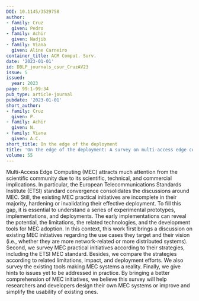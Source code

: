 ```yaml
---
DOI: 10.1145/3529758
author:
- family: Cruz
  given: Pedro
- family: Achir
  given: Nadjib
- family: Viana
  given: Aline Carneiro
container_title: ACM Comput. Surv.
date: '2023-01-01'
id: DBLP_journals_csur_CruzAV23
issue: 5
issued:
  year: 2023
page: 99:1-99:34
pub_type: article-journal
pubdate: '2023-01-01'
short_author:
- family: Cruz
  given: P.
- family: Achir
  given: N.
- family: Viana
  given: A.C.
short_title: On the edge of the deployment
title: 'On the edge of the deployment: A survey on multi-access edge computing'
volume: 55
---
```

Multi-Access Edge Computing (MEC) attracts much attention from the scientific community due to its scientific, technical, and commercial implications. In particular, the European Telecommunications Standards Institute (ETSI) standard convergence consolidates the discussions around MEC. Still, the existing MEC practical initiatives are incomplete in their majority, hardening or invalidating their effective deployment. To fill this gap, it is essential to understand a series of experimental prototypes, implementations, and deployments. The early implementations can reveal the potential, the limitations, the related technologies, and the development tools for MEC adoption. In this context, this work first brings a discussion on existing MEC initiatives regarding the use cases they target and their vision (i.e., whether they are more network-related or more distributed systems). Second, we survey MEC practical initiatives according to their strategies, including the ETSI MEC standard. Besides, we compare the strategies according to related limitations, impact, and deployment efforts. We also survey the existing tools making MEC systems a reality. Finally, we give hints to issues yet to be addressed in practice. By bringing a better comprehension of MEC initiatives, we believe this survey will help researchers and developers design their own MEC systems or improve and simplify the usability of existing ones.
